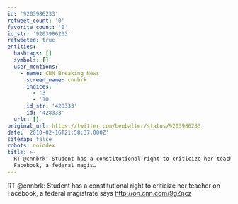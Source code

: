 ```yaml
---
id: '9203986233'
retweet_count: '0'
favorite_count: '0'
id_str: '9203986233'
retweeted: true
entities:
  hashtags: []
  symbols: []
  user_mentions:
    - name: CNN Breaking News
      screen_name: cnnbrk
      indices:
        - '3'
        - '10'
      id_str: '428333'
      id: '428333'
  urls: []
original_url: https://twitter.com/benbalter/status/9203986233
date: '2010-02-16T21:58:37.000Z'
sitemap: false
robots: noindex
title: >-
  RT @cnnbrk: Student has a constitutional right to criticize her teacher on
  Facebook, a federal magis…
---
```


RT @cnnbrk: Student has a constitutional right to criticize her teacher on Facebook, a federal magistrate says http://on.cnn.com/9gZncz